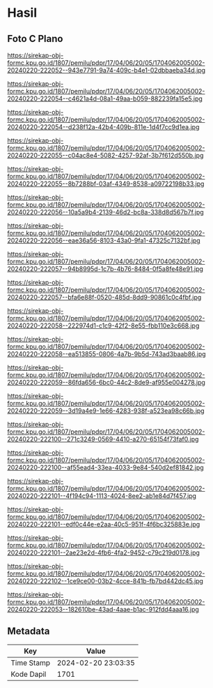 # Hasil

## Foto C Plano

https://sirekap-obj-formc.kpu.go.id/1807/pemilu/pdpr/17/04/06/20/05/1704062005002-20240220-222052--943e7791-9a74-409c-b4e1-02dbbaeba34d.jpg

https://sirekap-obj-formc.kpu.go.id/1807/pemilu/pdpr/17/04/06/20/05/1704062005002-20240220-222054--c4621a4d-08a1-49aa-b059-882239fa15e5.jpg

https://sirekap-obj-formc.kpu.go.id/1807/pemilu/pdpr/17/04/06/20/05/1704062005002-20240220-222054--d238f12a-42b4-409b-811e-1d4f7cc9d1ea.jpg

https://sirekap-obj-formc.kpu.go.id/1807/pemilu/pdpr/17/04/06/20/05/1704062005002-20240220-222055--c04ac8e4-5082-4257-92af-3b7f612d550b.jpg

https://sirekap-obj-formc.kpu.go.id/1807/pemilu/pdpr/17/04/06/20/05/1704062005002-20240220-222055--8b7288bf-03af-4349-8538-a09722198b33.jpg

https://sirekap-obj-formc.kpu.go.id/1807/pemilu/pdpr/17/04/06/20/05/1704062005002-20240220-222056--10a5a9b4-2139-46d2-bc8a-338d8d567b7f.jpg

https://sirekap-obj-formc.kpu.go.id/1807/pemilu/pdpr/17/04/06/20/05/1704062005002-20240220-222056--eae36a56-8103-43a0-9fa1-47325c7132bf.jpg

https://sirekap-obj-formc.kpu.go.id/1807/pemilu/pdpr/17/04/06/20/05/1704062005002-20240220-222057--94b8995d-1c7b-4b76-8484-0f5a8fe48e91.jpg

https://sirekap-obj-formc.kpu.go.id/1807/pemilu/pdpr/17/04/06/20/05/1704062005002-20240220-222057--bfa6e88f-0520-485d-8dd9-90861c0c4fbf.jpg

https://sirekap-obj-formc.kpu.go.id/1807/pemilu/pdpr/17/04/06/20/05/1704062005002-20240220-222058--222974d1-c1c9-42f2-8e55-fbb110e3c668.jpg

https://sirekap-obj-formc.kpu.go.id/1807/pemilu/pdpr/17/04/06/20/05/1704062005002-20240220-222058--ea513855-0806-4a7b-9b5d-743ad3baab86.jpg

https://sirekap-obj-formc.kpu.go.id/1807/pemilu/pdpr/17/04/06/20/05/1704062005002-20240220-222059--86fda656-6bc0-44c2-8de9-af955e004278.jpg

https://sirekap-obj-formc.kpu.go.id/1807/pemilu/pdpr/17/04/06/20/05/1704062005002-20240220-222059--3d19a4e9-1e66-4283-938f-a523ea98c66b.jpg

https://sirekap-obj-formc.kpu.go.id/1807/pemilu/pdpr/17/04/06/20/05/1704062005002-20240220-222100--271c3249-0569-4410-a270-65154f73faf0.jpg

https://sirekap-obj-formc.kpu.go.id/1807/pemilu/pdpr/17/04/06/20/05/1704062005002-20240220-222100--af55ead4-33ea-4033-9e84-540d2ef81842.jpg

https://sirekap-obj-formc.kpu.go.id/1807/pemilu/pdpr/17/04/06/20/05/1704062005002-20240220-222101--4f194c94-1113-4024-8ee2-ab1e84d7f457.jpg

https://sirekap-obj-formc.kpu.go.id/1807/pemilu/pdpr/17/04/06/20/05/1704062005002-20240220-222101--edf0c44e-e2aa-40c5-951f-4f6bc325883e.jpg

https://sirekap-obj-formc.kpu.go.id/1807/pemilu/pdpr/17/04/06/20/05/1704062005002-20240220-222101--2ae23e2d-4fb6-4fa2-9452-c79c219d0178.jpg

https://sirekap-obj-formc.kpu.go.id/1807/pemilu/pdpr/17/04/06/20/05/1704062005002-20240220-222102--1ce9ce00-03b2-4cce-841b-fb7bd442dc45.jpg

https://sirekap-obj-formc.kpu.go.id/1807/pemilu/pdpr/17/04/06/20/05/1704062005002-20240220-222053--182610be-43ad-4aae-b1ac-912fdd4aaa16.jpg


## Metadata

| Key        | Value               |
| ---------- | ------------------- |
| Time Stamp | 2024-02-20 23:03:35 |
| Kode Dapil | 1701                |



